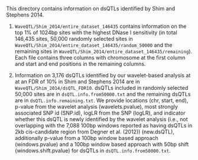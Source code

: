 This directory contains information on dsQTLs identified by Shim and Stephens 2014. 


1. `WaveQTL/Shim_2014/entire_dataset_146435` contains information on the top 1% of 1024bp sites with the highest DNase I sensitivity (in total 146,435 sites, 50,000 randomly selected sites in `WaveQTL/Shim_2014/entire_dataset_146435/random_50000` and the remaining sites in `WaveQTL/Shim_2014/entire_dataset_146435/remaining`). Each file contains three columns with chromosome at the first column and start and end positions in the remaining columns. 

2. Information on 3,176 dsQTLs identified by our wavelet-based analysis at at an FDR of 10% in Shim and Stephens 2014 are in `WaveQTL/Shim_2014/dsQTL_FDR10`. dsQTLs included in randomly selected 50,000 sites are in `dsQTL.info.from50000.txt` and the remaining dsQTLs are in `dsQTL.info.remaining.txt`. We provide locations (chr, start, end), p-value from the wavelet analysis (wavelets.pvalue), most strongly associated SNP id (SNP.id), logLR from the SNP (logLR), and indicator whether this dsQTL is newly identified by the wavelet analysis (i.e., not overlapping with the 7,088 100bp windows reported as having dsQTLs in 2kb cis-candidate region from Degner et al. (2012)) (new.dsQTL), additionally p-value from a 100bp window based approach (windows.pvalue) and a 100bp window based approach with 50bp shift (windows.shift.pvalue) for dsQTLs in `dsQTL.info.from50000.txt`.


